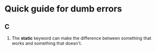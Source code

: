 # Quick guide for dumb errors

## C
1. The **static** keyword can make the difference between something that works and something that doesn't.